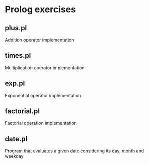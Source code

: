 # Prolog exercises

## plus.pl
Addition operator implementation

## times.pl
Multiplication operator implementation

## exp.pl
Exponential operator implementation

## factorial.pl
Factorial operation implementation

## date.pl
Program that evaluates a given date considering its day, month and weekday
